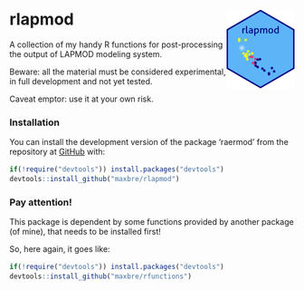 
<!-- README.md is generated from README.Rmd. Please edit that file -->

# rlapmod <img src="man/figures/logo.png" align="right" height="139" />

<!-- badges: start -->
<!-- badges: end -->

A collection of my handy R functions for post-processing the output of
LAPMOD modeling system.

Beware: all the material must be considered experimental, in full
development and not yet tested.

Caveat emptor: use it at your own risk.

### Installation

You can install the development version of the package ‘raermod’ from
the repository at [GitHub](https://github.com/maxbre/rlapmod/) with:

``` r
if(!require("devtools")) install.packages("devtools")
devtools::install_github("maxbre/rlapmod")
```

### Pay attention!

This package is dependent by some functions provided by another package
(of mine), that needs to be installed first!

So, here again, it goes like:

``` r
if(!require("devtools")) install.packages("devtools")
devtools::install_github("maxbre/rfunctions")
```
